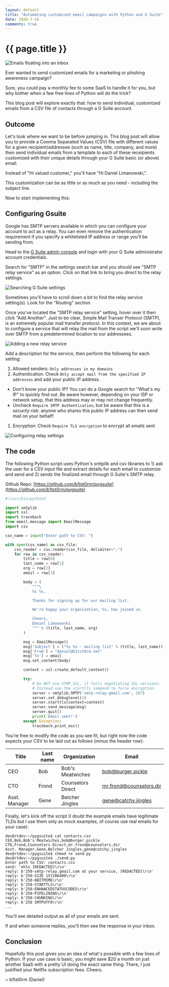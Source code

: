 ```yaml
---
layout: default
title: "Automating customized email campaigns with Python and G Suite"
date: 2020-7-16
comments: true
---
```


# {{ page.title }}

![Emails floating into an inbox](/assets/images/pygsuite/banner.png)

Ever wanted to send customized emails for a marketing or phishing awareness
campaign?

Sure, you could pay a monthly fee to some SaaS to handle it for you, but why
bother when a few free lines of Python will do the trick?

This blog post will explore exactly that: how to send individual, customized
emails from a CSV file of contacts through a G Suite account.


## Outcome

Let's look where we want to be before jumping in. This blog post will allow you
to provide a Comma Separated Values (CSV) file with different values for a
given recipient/addressee (such as name, title, company, and more) then
send individual emails from a template to each of these receipients customized
with their unique details through your G Suite basic (or above) email.

Instead of "Hi valued customer," you'll have "Hi Daniel Limanowski,".

This customization can be as little or as much as you need - including the
subject line.

Now to start implementing this:

## Configuring Gsuite

Google has SMTP servers available in which you can configure your account to
act as a relay. You can even remove the authentication requirement if you
specify a whitelisted IP address or range you’ll be sending from.

Head to the [G Suite admin console](https://admin.google.com) and login with
your G Suite administrator account credentials.

Search for "SMTP" in the settings search bar and you should see
"SMTP relay service" as an option. Click on that link to bring you direct to
the relay settings.

![Searching G Suite settings](/assets/images/pygsuite/search_admin_console.png)

Sometimes you'll have to scroll down a bit to find the relay service setting(s).
Look for the "Routing" section.

Once you've located the "SMTP relay service" setting, hover over it then click
"Add Another". Just to be clear, Simple Mail Transer Protocol (SMTP), is an
extremely popular mail transfer protocol. In this context, we are about to
configure a service that will relay the mail from the script we'll soon
write over SMTP from a predetermined location to our addressees.

![Adding a new relay service](/assets/images/pygsuite/relay_new.png)

Add a description for the service, then perform the following for each setting:

1. Allowed senders: `Only addresses in my domains`
1. Authentication: Check `Only accept mail from the specified IP addresses`
and add your public IP address.
  - Don't know your public IP? You can do a
    Google search for "What's my IP" to quickly find out. Be aware however,
    depending on your ISP or network setup, that this address may or may
    not change frequently.
  - Uncheck `Require SMTP Authentication`, but be aware that this is a *security
    risk*: anyone who shares this public IP address can then send mail on
    your behalf!
1. Encryption: Check `Require TLS encryption` to encrypt all emails sent

![Configuring relay settings](/assets/images/pygsuite/relay_settings.png)

## The code

The following Python script uses Python's smtplib and csv libraries to 1)
ask the user for a CSV input file and extract details for each email to
customize and send and 2) sends the finalized email through G Suite's
SMTP relay.

Github Repo: [https://github.com/b1tst0rm/pygsuite](https://github.com/b1tst0rm/pygsuite)

```python
#!/usr/bin/python3

import smtplib
import ssl
import traceback
from email.message import EmailMessage
import csv

csv_name = input("Enter path to CSV: ")

with open(csv_name) as csv_file:
    csv_reader = csv.reader(csv_file, delimiter=",")
    for row in csv_reader:
        title = row[0]
        last_name = row[1]
        org = row[2]
        email = row[3]

        body = (
			"""\
			%s %s,

			Thanks for signing up for our mailing list.

			We're happy your organization, %s, has joined us.

			Cheers,
			Daniel Limanowski
			""" % (title, last_name, org)
		)

        msg = EmailMessage()
        msg['Subject'] = ("%s %s - mailing list" % (title, last_name))
        msg['From'] = "daniel@b1tst0rm.net"
        msg['To'] = email
        msg.set_content(body)

        context = ssl.create_default_context()

        try:
            # Do NOT use STMP_SSL, it fails negotiating SSL versions. 
			# Instead use the starttls command to force encryption.
            server = smtplib.SMTP('smtp-relay.gmail.com', 587)
            server.set_debuglevel(1)
            server.starttls(context=context)
            server.send_message(msg)
            server.quit()
            print('Email sent!')
        except Exception:
            traceback.print_exc()
```

You're free to modify the code as you see fit, but right now the code expects
your CSV to be laid out as follows (minus the header row):

| Title         | Last name | Organization      | Email                   |
|---------------|-----------|-------------------|-------------------------|
| CEO           | Bob       | Bob's Meatwiches  | bob@burger.pickle       |
| CTO           | Frond     | Counselors Direct | mr.frond@counselors.dir |
| Asst. Manager | Gene      | Belcher Jingles   | gene@catchy.jingles     |

Finally, let's kick off the script (I doubt the example emails have legitimate TLDs but I use them only as mock examples, of course use real emails for your case):

```
dev@rtdev:~/pygsuite$ cat contacts.csv                                        
CEO,Bob,Bob's Meatwiches,bob@burger.pickle
CTO,Frond,Counselors Direct,mr.frond@counselors.dir
Asst. Manager,Gene,Belcher Jingles,gene@catchy.jingles 
dev@rtdev:~/pygsuite$ chmod +x send.py
dev@rtdev:~/pygsuite$ ./send.py 
Enter path to CSV: contacts.csv                                                   
send: 'ehlo [REDACTED]\r\n'
reply: b'250-smtp-relay.gmail.com at your service, [REDACTED]\r\n'
reply: b'250-SIZE 157286400\r\n'
reply: b'250-8BITMIME\r\n'               
reply: b'250-STARTTLS\r\n'               
reply: b'250-ENHANCEDSTATUSCODES\r\n'
reply: b'250-PIPELINING\r\n'                                                      
reply: b'250-CHUNKING\r\n'               
reply: b'250 SMTPUTF8\r\n'
...
```

You'll see detailed output as all of your emails are sent.

If and when someone replies, you'll then see the response in your inbox.

## Conclusion

Hopefully this post gives you an idea of what's possible with a few lines of
Python. If your use case is basic, you might save $20 a month on just another
SaaS with a pretty UI doing the exact same thing. There, I just justified
your Netflix subscription fees. Cheers. 


~ b1tst0rm (Daniel)
